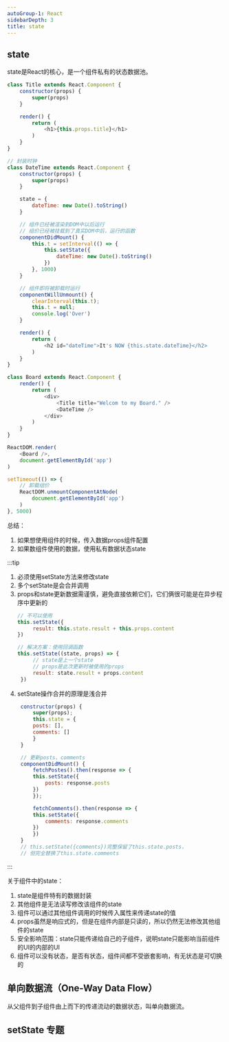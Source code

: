 ```yaml
---
autoGroup-1: React
sidebarDepth: 3
title: state
---
```


## state
state是React的核心，是一个组件私有的状态数据池。
```javascript
class Title extends React.Component {
    constructor(props) {
        super(props)
    }

    render() {
        return (
            <h1>{this.props.title}</h1>
        )
    }
}

// 封装时钟
class DateTime extends React.Component {
    constructor(props) {
        super(props)
    }

    state = {
        dateTime: new Date().toString()
    }

    // 组件已经被渲染到DOM中以后运行
    // 组价已经被挂载到了真实DOM中后，运行的函数
    componentDidMount() {
        this.t = setInterval(() => {
            this.setState({
                dateTime: new Date().toString()
            })
        }, 1000)
    }

    // 组件即将被卸载时运行
    componentWillUnmount() {
        clearInterval(this.t);
        this.t = null;
        console.log('Over')
    }

    render() {
        return (
            <h2 id="dateTime">It's NOW {this.state.dateTime}</h2>
        )
    }
}

class Board extends React.Component {
    render() {
        return (
            <div>
                <Title title="Welcom to my Board." />
                <DateTime />
            </div>
        )
    }
}

ReactDOM.render(
    <Board />,
    document.getElementById('app')
)

setTimeout(() => {
    // 卸载组价
    ReactDOM.unmountComponentAtNode(
        document.getElementById('app')
    )
}, 5000)
```
总结：
1. 如果想使用组件的时候，传入数据props组件配置
2. 如果数组件使用的数据，使用私有数据状态state

:::tip
1. 必须使用setState方法来修改state
2. 多个setState是会合并调用
3. props和state更新数据需谨慎，避免直接依赖它们，它们俩很可能是在异步程序中更新的
   ```javascript
   // 不可以使用
   this.setState({
        result: this.state.result + this.props.content
   })

   // 解决方案：使用回调函数
   this.setState((state, props) => {
        // state是上一个state
        // props是此次更新时被使用的props
        result: state.result + props.content
    })
   ```
4. setState操作合并的原理是浅合并
   ```javascript
    constructor(props) {
        super(props);
        this.state = {
        posts: [],
        comments: []
        }
    }

    // 更新posts、comments
    componentDidMount() {
        fetchPostes().then(response => {
        this.setState({
            posts: response.posts
        })
        });

        fetchComments().then(response => {
        this.setState({
            comments: response.comments
        })
        })
    }
    // this.setState({comments})完整保留了this.state.posts，
    // 但完全替换了this.state.comments
   ```
:::

关于组件中的state：
1. state是组件特有的数据封装
2. 其他组件是无法读写修改该组件的state
3. 组件可以通过其他组件调用的时候传入属性来传递state的值
4. props虽然是响应式的，但是在组件内部是只读的，所以仍然无法修改其他组件的state
5. 安全影响范围：state只能传递给自己的子组件，说明state只能影响当前组件的UI的内部的UI
6. 组件可以没有状态，是否有状态，组件间都不受嵌套影响，有无状态是可切换的

## 单向数据流（One-Way Data Flow）
从父组件到子组件由上而下的传递流动的数据状态，叫单向数据流。

## setState 专题